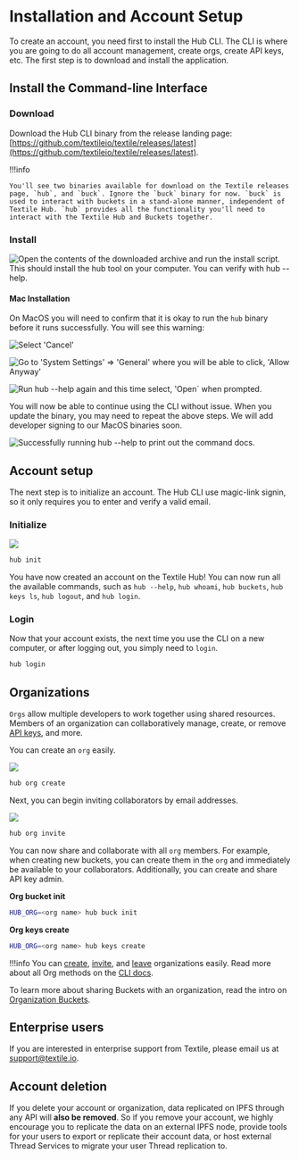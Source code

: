 # Installation and Account Setup

To create an account, you need first to install the Hub CLI. The CLI is where you are going to do all account management, create orgs, create API keys, etc. The first step is to download and install the application.

## Install the Command-line Interface

### Download

Download the Hub CLI binary from the release landing page: [https://github.com/textileio/textile/releases/latest](https://github.com/textileio/textile/releases/latest).

!!!info
  
    You'll see two binaries available for download on the Textile releases page, `hub`, and `buck`. Ignore the `buck` binary for now. `buck` is used to interact with buckets in a stand-alone manner, independent of Textile Hub. `hub` provides all the functionality you'll need to interact with the Textile Hub and Buckets together.

### Install

![Open the contents of the downloaded archive and run the `install` script. This should install the `hub` tool on your computer. You can verify with `hub --help`.](../images/install/install.png)

#### Mac Installation

On MacOS you will need to confirm that it is okay to run the `hub` binary before it runs successfully. You will see this warning:

![Select 'Cancel'](../images/install/install_warn.png)

![Go to 'System Settings' => 'General' where you will be able to click, 'Allow Anyway'](../images/install/install_allow.png)

![Run `hub --help` again and this time select, 'Open` when prompted.](../images/install/install_confirm.png)

You will now be able to continue using the CLI without issue. When you update the binary, you may need to repeat the above steps. We will add developer signing to our MacOS binaries soon.

![Successfully running `hub --help` to print out the command docs.](../images/hub-cli/hub_help.png)

## Account setup

The next step is to initialize an account. The Hub CLI use magic-link signin, so it only requires you to enter and verify a valid email.

### Initialize

![](../images/hub-cli/hub_init.png)

```sh
hub init
```

You have now created an account on the Textile Hub! You can now run all the available commands, such as `hub --help`, `hub whoami`, `hub buckets`, `hub keys ls`, `hub logout`, and `hub login`.

### Login

Now that your account exists, the next time you use the CLI on a new computer, or after logging out, you simply need to `login`.

```sh
hub login
```

## Organizations

`Orgs` allow multiple developers to work together using shared resources. Members of an organization can collaboratively manage, create, or remove [API keys](../hub/apis.md#app-keys), and more.

You can create an `org` easily.

![](../images/hub-cli/hub_org_create.png)

```sh
hub org create
```

Next, you can begin inviting collaborators by email addresses.

![](../images/hub-cli/hub_org_invite.png)

```sh
hub org invite
```

You can now share and collaborate with all `org` members. For example, when creating new buckets, you can create them in the `org` and immediately be available to your collaborators. Additionally, you can create and share API key admin.

**Org bucket init**

```sh
HUB_ORG=<org name> hub buck init
```

**Org keys create**

```sh
HUB_ORG=<org name> hub keys create
```

!!!info
    You can [create](../hub/cli/hub_orgs_create.md), [invite](../hub/cli/hub_orgs_invite.md), and [leave](../hub/cli/hub_orgs_leave.md) organizations easily. Read more about all Org methods on the [CLI docs](../hub/cli/hub_orgs.md).

To learn more about sharing Buckets with an organization, read the intro on [Organization Buckets](../buckets/index.md#organization-buckets).

## Enterprise users

If you are interested in enterprise support from Textile, please email us at [support@textile.io](mailto:support@textile.io).

## Account deletion

If you delete your account or organization, data replicated on IPFS through any API will **also be removed**. So if you remove your account, we highly encourage you to replicate the data on an external IPFS node, provide tools for your users to export or replicate their account data, or host external Thread Services to migrate your user Thread replication to.
